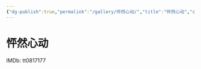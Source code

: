 ```yaml
---
{"dg-publish":true,"permalink":"/gallery/怦然心动/","title":"怦然心动","created":"2025-05-31T16:09:12.586+08:00"}
---
```



# 怦然心动

IMDb: tt0817177
